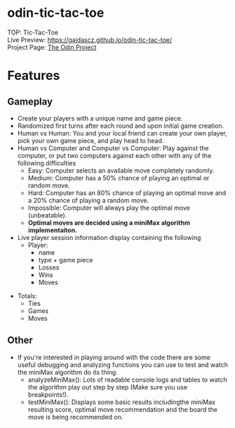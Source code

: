 # odin-tic-tac-toe
TOP: Tic-Tac-Toe <br/>
Live Preview: https://gajdascz.github.io/odin-tic-tac-toe/ <br/>
Project Page: [The Odin Project](https://www.theodinproject.com/lessons/node-path-javascript-tic-tac-toe)

# Features
## Gameplay
* Create your players with a unique name and game piece.
* Randomized first turns after each round and upon initial game creation.
* Human vs Human: You and your local friend can create your own player, pick your own game piece, and play head to head.
* Human vs Computer and Computer vs Computer: Play against the computer, or put two computers against each other with any of the following difficulties
  -  Easy: Computer selects an available move completely randomly.
  -  Medium: Computer has a 50% chance of playing an optimal or random move.
  -  Hard: Computer has an 80% chance of playing an optimal move and a 20% chance of playing a random move.
  -  Impossible: Computer will always play the optimal move (unbeatable).
  -  **Optimal moves are decided using a miniMax algorithm implementaiton.**
* Live player session information display containing the following
  - Player:
    - name
    - type + game piece
    - Losses
    - Wins
    - Moves
 - Totals:
   - Ties
   - Games
   - Moves

## Other
* If you're interested in playing around with the code there are some useful debugging and analyzing functions you can use to test and watch the miniMax algorithm do its thing.
  - analyzeMiniMax(): Lots of readable console logs and tables to watch the algorithm play out step by step (Make sure you use breakpoints!).
  - testMiniMax(): Displays some basic results includingthe miniMax resulting score, optimal move recommendation and the board the move is being recommended on. 
